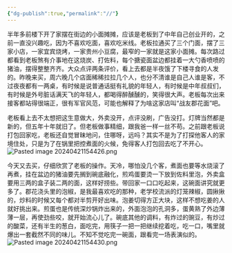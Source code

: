 ```yaml
---
{"dg-publish":true,"permalink":"//"}
---
```



半年多前楼下开了家摆在街边的小面摊摊，应该是老板到了中年自己创业开的，之前一直没兴趣吃，因为不喜欢吃面，喜欢吃米线。老板拉通买了三个门面，摆了三家小店，一家宜宾烧烤，一家贵州小豆腐，最窄的一家就是这家小面摊。每次路过都看到老板煞有介事地在这烧炭、打佐料，每个搪瓷面盆边都挂着一大勺香喷喷的猪油，摆得整整齐齐。大众点评两条评价，看上去都是半夜饿了下楼寻食的人发的。昨晚来买，周六晚几个店面稀稀拉拉几个人，也分不清谁是自己人谁是客，不过夜夜都有一两桌，有时候是说普通话挺有礼貌的年轻人，有时候是中年叔叔们，有时候是外号脏话满天飞的年轻人，都喝得醉醺醺的，笑得很大声。老板每次出来接客都站得很端正，很有军官风范，可能也解释了为啥这家店叫“战友郡花面”吧。

老板看上去不太想把这生意做大，外卖没开，点评没刷，广告没打。灯牌当然都是新的，但五年十年就旧了。但老板做事精细，跟我爸一样一丝不苟。之前跟老板说打包回家吃，老板还自觉冒昧地问，住哪呀，远吗？其实不是为了打探他客人的家境住处，只是为了在锅里把控煮面的火候，免得客人打包回去吃了不开心。
![Pasted image 20240421154426.png](/img/user/Pasted%20image%2020240421154426.png)

今天又去买，仔细欣赏了老板的操作。天冷，哪怕没几个客，煮面也要等水烧滚了再煮，挂在盆边的猪油要先搁到碗底融化，煎鸡蛋要烫一下放到佐料里泡，外卖盒要用三两的盒子装二两的面，这样好捞些。带回家一口口吃起来，这碗面讲究就更多了。郡花浇头里的泡椒，是我最喜欢吃的那种，老学校流派的灯笼辣椒，圆揪揪的，炒料的时候又每个都对半剪开好出味。泡姜切得方正大块，这样不想吃姜的人就好挑出来。煎蛋也是传统深炒锅炸出来的，外面泡泡的孔洞多，蛋黄熟了外边薄薄一层，再使劲些咬，就开始流心儿了。碗底其他的调料，有炸过的豌豆，有炒过的酸菜，还有半生的葱白，面吃完，用筷子一把一把继续挖着吃，吃一口，嘴里就爆出一套截然不同的味儿。不知不觉吃完一碗面，跟看完一场表演似的。
![Pasted image 20240421154430.png](/img/user/Pasted%20image%2020240421154430.png)